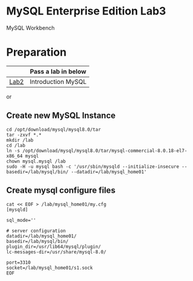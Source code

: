 # MySQL Enterprise Edition Lab3
MySQL Workbench

# Preparation
|  |Pass a lab in below |
| ------------- | ------------- |
[Lab2](lab2) | Introduction MySQL  

or 

## Create new MySQL Instance
```
cd /opt/download/mysql/mysql8.0/tar
tar -zxvf *.* 
mkdir /lab
cd /lab
ln -s /opt/download/mysql/mysql8.0/tar/mysql-commercial-8.0.18-el7-x86_64 mysql
chown mysql.mysql /lab
sudo -H -u mysql bash -c '/usr/sbin/mysqld --initialize-insecure --basedir=/lab/mysql/bin/ --datadir=/lab/mysql_home01'
``` 
## Create mysql configure files 
```
cat << EOF > /lab/mysql_home01/my.cfg
[mysqld]

sql_mode=''

# server configuration
datadir=/lab/mysql_home01/
basedir=/lab/mysql/bin/
plugin_dir=/usr/lib64/mysql/plugin/
lc-messages-dir=/usr/share/mysql-8.0/

port=3310
socket=/lab/mysql_home01/s1.sock
EOF
``` 
